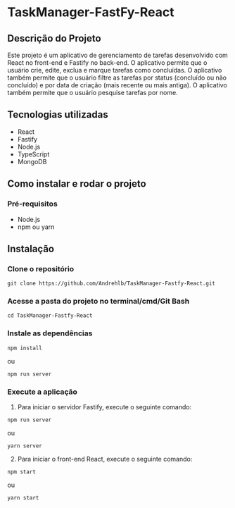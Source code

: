 <h1> TaskManager-FastFy-React</h1>

<h2> Descrição do Projeto </h2>

Este projeto é um aplicativo de gerenciamento de tarefas desenvolvido com React no front-end e Fastify no back-end. O aplicativo permite que o usuário crie, edite, exclua e marque tarefas como concluídas. O aplicativo também permite que o usuário filtre as tarefas por status (concluído ou não concluído) e por data de criação (mais recente ou mais antiga). O aplicativo também permite que o usuário pesquise tarefas por nome.

<h2> Tecnologias utilizadas </h2>

<ul>
  <li>React</li>
  <li>Fastify</li>
  <li>Node.js</li>
  <li>TypeScript</li>
  <li>MongoDB</li>
</ul>

<h2> Como instalar e rodar o projeto </h2>

<h3> Pré-requisitos </h3>

<ul>
  <li>Node.js</li>
  <li>npm ou yarn</li>
</ul>


<h2> Instalação </h2>

<h3> Clone o repositório </h3>

```
git clone https://github.com/Andrehlb/TaskManager-Fastfy-React.git
```

<h3> Acesse a pasta do projeto no terminal/cmd/Git Bash </h3>

```
cd TaskManager-Fastfy-React
```

<h3> Instale as dependências </h3>

```
npm install
```

ou

```
npm run server
```

<h3> Execute a aplicação </h3>

1. Para iniciar o servidor Fastify, execute o seguinte comando:

```
npm run server
```

ou

```
yarn server
```

2. Para iniciar o front-end React, execute o seguinte comando:

```
npm start
```

ou

```
yarn start
```

